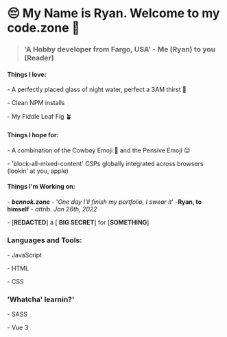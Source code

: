 😔 My Name is Ryan. Welcome to my **code.zone** 🤠
============================================

> ### 'A Hobby developer from Fargo, USA' - Me (Ryan) to you (Reader)

#### Things I love:

\- A perfectly placed glass of night water, perfect a 3AM thirst 🤽 

\- Clean NPM installs 

\- My Fiddle Leaf Fig 🪴

#### Things I hope for:

\- A combination of the Cowboy Emoji 🤠 and the Pensive Emoji 😔 

\- 'block-all-mixed-content' CSPs globally integrated across browsers (lookin' at you, apple) 

#### Things I'm Working on: 

\- ***bennok.zone***  - '*One day I'll finish my portfolio, I swear it*'  -**Ryan, to himself** - *attrib. Jan 26th, 2022*

\- [**REDACTED**] a [ **BIG SECRET**] for [**SOMETHING**]

### Languages and Tools:

\- JavaScript

\- HTML

\- CSS

### 'Whatcha' learnin?'

\- SASS

\- Vue 3
